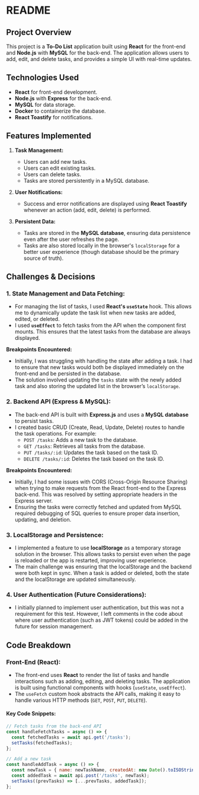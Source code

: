 # README

## Project Overview

This project is a **To-Do List** application built using **React** for the front-end and **Node.js** with **MySQL** for the back-end. The application allows users to add, edit, and delete tasks, and provides a simple UI with real-time updates.

## Technologies Used

- **React** for front-end development.
- **Node.js** with **Express** for the back-end.
- **MySQL** for data storage.
- **Docker** to containerize the database.
- **React Toastify** for notifications.

## Features Implemented

1. **Task Management:**
   - Users can add new tasks.
   - Users can edit existing tasks.
   - Users can delete tasks.
   - Tasks are stored persistently in a MySQL database.

2. **User Notifications:**
   - Success and error notifications are displayed using **React Toastify** whenever an action (add, edit, delete) is performed.

3. **Persistent Data:**
   - Tasks are stored in the **MySQL database**, ensuring data persistence even after the user refreshes the page.
   - Tasks are also stored locally in the browser's `localStorage` for a better user experience (though database should be the primary source of truth).

## Challenges & Decisions

### 1. **State Management and Data Fetching:**
   - For managing the list of tasks, I used **React's `useState`** hook. This allows me to dynamically update the task list when new tasks are added, edited, or deleted.
   - I used **`useEffect`** to fetch tasks from the API when the component first mounts. This ensures that the latest tasks from the database are always displayed.

   **Breakpoints Encountered:**
   - Initially, I was struggling with handling the state after adding a task. I had to ensure that new tasks would both be displayed immediately on the front-end and be persisted in the database.
   - The solution involved updating the `tasks` state with the newly added task and also storing the updated list in the browser’s `localStorage`.

### 2. **Backend API (Express & MySQL):**
   - The back-end API is built with **Express.js** and uses a **MySQL database** to persist tasks.
   - I created basic CRUD (Create, Read, Update, Delete) routes to handle the task operations. For example:
     - `POST /tasks`: Adds a new task to the database.
     - `GET /tasks`: Retrieves all tasks from the database.
     - `PUT /tasks/:id`: Updates the task based on the task ID.
     - `DELETE /tasks/:id`: Deletes the task based on the task ID.

   **Breakpoints Encountered:**
   - Initially, I had some issues with CORS (Cross-Origin Resource Sharing) when trying to make requests from the React front-end to the Express back-end. This was resolved by setting appropriate headers in the Express server.
   - Ensuring the tasks were correctly fetched and updated from MySQL required debugging of SQL queries to ensure proper data insertion, updating, and deletion.

### 3. **LocalStorage and Persistence:**
   - I implemented a feature to use **localStorage** as a temporary storage solution in the browser. This allows tasks to persist even when the page is reloaded or the app is restarted, improving user experience.
   - The main challenge was ensuring that the localStorage and the backend were both kept in sync. When a task is added or deleted, both the state and the localStorage are updated simultaneously.

### 4. **User Authentication (Future Considerations):**
   - I initially planned to implement user authentication, but this was not a requirement for this test. However, I left comments in the code about where user authentication (such as JWT tokens) could be added in the future for session management.

## Code Breakdown

### Front-End (React):
- The front-end uses **React** to render the list of tasks and handle interactions such as adding, editing, and deleting tasks. The application is built using functional components with hooks (`useState`, `useEffect`).
- The `useFetch` custom hook abstracts the API calls, making it easy to handle various HTTP methods (`GET`, `POST`, `PUT`, `DELETE`).

#### Key Code Snippets:

```javascript
// Fetch tasks from the back-end API
const handleFetchTasks = async () => {
  const fetchedTasks = await api.get('/tasks');
  setTasks(fetchedTasks);
};

// Add a new task
const handleAddTask = async () => {
  const newTask = { name: newTaskName, createdAt: new Date().toISOString() };
  const addedTask = await api.post('/tasks', newTask);
  setTasks((prevTasks) => [...prevTasks, addedTask]);
};
